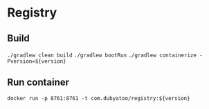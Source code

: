 # Registry

## Build
`./gradlew clean build`
`./gradlew bootRun`
`./gradlew containerize -Pversion=${version}`

## Run container
`docker run -p 8761:8761 -t com.dubyatoo/registry:${version}`